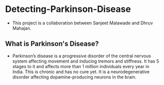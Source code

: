 # Detecting-Parkinson-Disease
- This project is a collaboration between Sanjeet Malawade and Dhruv Mahajan.

## What is Parkinson's Disease?
- Parkinson’s disease is a progressive disorder of the central nervous system affecting movement and inducing tremors and stiffness. It has 5 stages to it and affects more than 1 million individuals every year in India. This is chronic and has no cure yet. It is a neurodegenerative disorder affecting dopamine-producing neurons in the brain.


